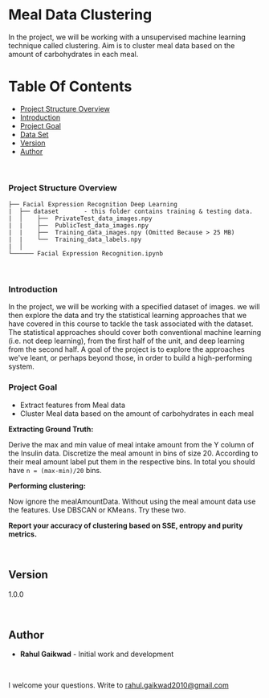 # Meal Data Clustering

In the project, we will be working with a unsupervised machine learning technique called clustering. Aim is to cluster meal data based on the amount of carbohydrates in each meal.

# Table Of Contents
-  [Project Structure Overview](#project-structure-overview)
-  [Introduction](#introduction)
-  [Project Goal](#project-goal)
-  [Data Set](#data-set)
-  [Version](#version)
-  [Author](#author)

<br/>

### Project Structure Overview
```
├── Facial Expression Recognition Deep Learning
|  ├── dataset       - this folder contains training & testing data.
|  │    ├──  PrivateTest_data_images.npy
|  |    ├──  PublicTest_data_images.npy
|  |    ├──  Training_data_images.npy (Omitted Because > 25 MB)
|  |    └──  Training_data_labels.npy
|  │
└────── Facial Expression Recognition.ipynb
```

<br/>

### Introduction

In the project, we will be working with a specified dataset of images.  we will then explore the data and try the statistical learning approaches that we have covered in this course to tackle the task associated with the dataset.  The statistical approaches should cover both conventional machine learning (i.e. not deep learning), from the first half of the unit, and deep learning from the second half.  A goal of the project is to explore the approaches we've leant, or perhaps beyond those, in order to build a high-performing system.

### Project Goal

- Extract features from Meal data
- Cluster Meal data based on the amount of carbohydrates in each meal

**Extracting Ground Truth:** 

Derive the max and min value of meal intake amount from the Y column of the Insulin data. Discretize the meal amount in bins of size 20. 
According to their meal amount label put them in the respective bins. In total you should have `n = (max-min)/20`  bins.

**Performing clustering:**

Now ignore the mealAmountData. Without using the meal amount data use the features. Use DBSCAN or KMeans. Try these two. 

**Report your accuracy of clustering based on SSE, entropy and purity metrics.**

<br/>

## Version

1.0.0 

<br/>

## Author

* **Rahul Gaikwad** - Initial work and development

<br/>

I welcome your questions. Write to rahul.gaikwad2010@gmail.com

<br/>
